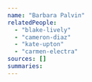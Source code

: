 ```yaml
---
name: "Barbara Palvin"
relatedPeople:
  - "blake-lively"
  - "cameron-diaz"
  - "kate-upton"
  - "carmen-electra"
sources: []
summaries:
---
```


